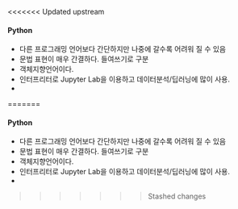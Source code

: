 <<<<<<< Updated upstream
#### Python

- 다른 프로그래밍 언어보다 간단하지만 나중에 갈수록 어려워 질 수 있음
- 문법 표현이 매우 간결하다. 들여쓰기로 구분
- 객체지향언어이다.
- 인터프리터로 Jupyter Lab을 이용하고 데이터분석/딥러닝에 많이 사용.
- 

=======
#### Python

- 다른 프로그래밍 언어보다 간단하지만 나중에 갈수록 어려워 질 수 있음
- 문법 표현이 매우 간결하다. 들여쓰기로 구분
- 객체지향언어이다.
- 인터프리터로 Jupyter Lab을 이용하고 데이터분석/딥러닝에 많이 사용.
- 

>>>>>>> Stashed changes
